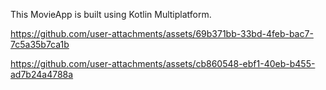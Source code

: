 This MovieApp is built using Kotlin Multiplatform.



https://github.com/user-attachments/assets/69b371bb-33bd-4feb-bac7-7c5a35b7ca1b



https://github.com/user-attachments/assets/cb860548-ebf1-40eb-b455-ad7b24a4788a

